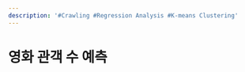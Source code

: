 ```yaml
---
description: '#Crawling #Regression Analysis #K-means Clustering'
---
```


# 영화 관객 수 예측

<figure><img src="../../../.gitbook/assets/영화 관객 수 예측_페이지_01.jpg" alt=""><figcaption></figcaption></figure>

<figure><img src="../../../.gitbook/assets/영화 관객 수 예측_페이지_02.jpg" alt=""><figcaption></figcaption></figure>

<figure><img src="../../../.gitbook/assets/영화 관객 수 예측_페이지_03.jpg" alt=""><figcaption></figcaption></figure>

<figure><img src="../../../.gitbook/assets/영화 관객 수 예측_페이지_04.jpg" alt=""><figcaption></figcaption></figure>

<figure><img src="../../../.gitbook/assets/영화 관객 수 예측_페이지_05.jpg" alt=""><figcaption></figcaption></figure>

<figure><img src="../../../.gitbook/assets/영화 관객 수 예측_페이지_06.jpg" alt=""><figcaption></figcaption></figure>

<figure><img src="../../../.gitbook/assets/영화 관객 수 예측_페이지_07.jpg" alt=""><figcaption></figcaption></figure>

<figure><img src="../../../.gitbook/assets/영화 관객 수 예측_페이지_08.jpg" alt=""><figcaption></figcaption></figure>

<figure><img src="../../../.gitbook/assets/영화 관객 수 예측_페이지_09.jpg" alt=""><figcaption></figcaption></figure>

<figure><img src="../../../.gitbook/assets/영화 관객 수 예측_페이지_10.jpg" alt=""><figcaption></figcaption></figure>

<figure><img src="../../../.gitbook/assets/영화 관객 수 예측_페이지_11.jpg" alt=""><figcaption></figcaption></figure>

<figure><img src="../../../.gitbook/assets/영화 관객 수 예측_페이지_12.jpg" alt=""><figcaption></figcaption></figure>

<figure><img src="../../../.gitbook/assets/영화 관객 수 예측_페이지_13.jpg" alt=""><figcaption></figcaption></figure>

<figure><img src="../../../.gitbook/assets/영화 관객 수 예측_페이지_14.jpg" alt=""><figcaption></figcaption></figure>

<figure><img src="../../../.gitbook/assets/영화 관객 수 예측_페이지_15.jpg" alt=""><figcaption></figcaption></figure>

<figure><img src="../../../.gitbook/assets/영화 관객 수 예측_페이지_16.jpg" alt=""><figcaption></figcaption></figure>

<figure><img src="../../../.gitbook/assets/영화 관객 수 예측_페이지_17.jpg" alt=""><figcaption></figcaption></figure>

<figure><img src="../../../.gitbook/assets/영화 관객 수 예측_페이지_18.jpg" alt=""><figcaption></figcaption></figure>

<figure><img src="../../../.gitbook/assets/영화 관객 수 예측_페이지_19.jpg" alt=""><figcaption></figcaption></figure>

<figure><img src="../../../.gitbook/assets/영화 관객 수 예측_페이지_20.jpg" alt=""><figcaption></figcaption></figure>

<figure><img src="../../../.gitbook/assets/영화 관객 수 예측_페이지_21.jpg" alt=""><figcaption></figcaption></figure>

<figure><img src="../../../.gitbook/assets/영화 관객 수 예측_페이지_22.jpg" alt=""><figcaption></figcaption></figure>

<figure><img src="../../../.gitbook/assets/영화 관객 수 예측_페이지_23.jpg" alt=""><figcaption></figcaption></figure>

<figure><img src="../../../.gitbook/assets/영화 관객 수 예측_페이지_24.jpg" alt=""><figcaption></figcaption></figure>

<figure><img src="../../../.gitbook/assets/영화 관객 수 예측_페이지_25.jpg" alt=""><figcaption></figcaption></figure>

<figure><img src="../../../.gitbook/assets/영화 관객 수 예측_페이지_26.jpg" alt=""><figcaption></figcaption></figure>

<figure><img src="../../../.gitbook/assets/영화 관객 수 예측_페이지_27.jpg" alt=""><figcaption></figcaption></figure>

<figure><img src="../../../.gitbook/assets/영화 관객 수 예측_페이지_28.jpg" alt=""><figcaption></figcaption></figure>
